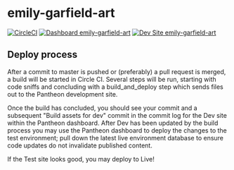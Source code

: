 # emily-garfield-art

[![CircleCI](https://circleci.com/gh/kadamwhite/emily-garfield-art.svg?style=shield)](https://circleci.com/gh/kadamwhite/emily-garfield-art)
[![Dashboard emily-garfield-art](https://img.shields.io/badge/dashboard-emily_garfield_art-yellow.svg)](https://dashboard.pantheon.io/sites/111cdb34-e62f-4a44-a18d-4ee451984bdf#dev/code)
[![Dev Site emily-garfield-art](https://img.shields.io/badge/site-emily_garfield_art-blue.svg)](http://dev-emily-garfield-art.pantheonsite.io/)

## Deploy process

After a commit to master is pushed or (preferably) a pull request is merged, a build will be started in Circle CI. Several steps will be run, starting with code sniffs and concluding with a build_and_deploy step which sends files out to the Pantheon development site.

Once the build has concluded, you should see your commit and a subsequent "Build assets for dev" commit in the commit log for the Dev site within the Pantheon dashboard. After Dev has been updated by the build process you may use the Pantheon dashboard to deploy the changes to the test environment; pull down the latest live environment database to ensure code updates do not invalidate published content.

If the Test site looks good, you may deploy to Live!
